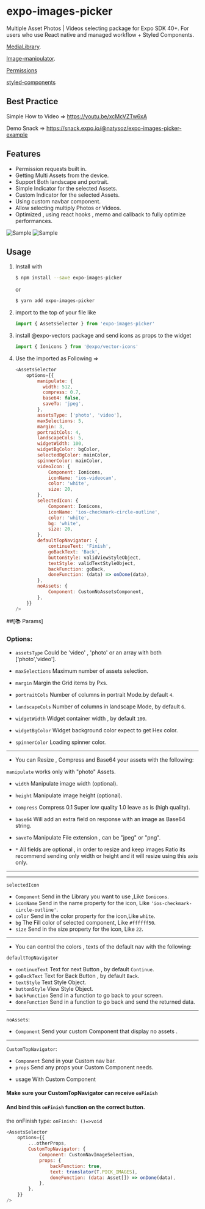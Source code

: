 # expo-images-picker

Multiple Asset Photos | Videos selecting package for Expo SDK 40+.
For users who use React native and managed workflow + Styled Components.

[MediaLibrary](https://docs.expo.io/versions/latest/sdk/media-library).

[Image-manipulator](https://docs.expo.io/versions/v40.0.0/sdk/imagemanipulator/).

[Permissions](https://docs.expo.io/versions/latest/sdk/permissions)

[styled-components](https://github.com/styled-components)

## Best Practice

Simple How to Video => https://youtu.be/xcMcVZTw6xA

Demo Snack => https://snack.expo.io/@natysoz/expo-images-picker-example

## Features

-   Permission requests built in.
-   Getting Multi Assets from the device.
-   Support Both landscape and portrait.
-   Simple Indicator for the selected Assets.
-   Custom Indicator for the selected Assets.
-   Using custom navbar component.
-   Allow selecting multiply Photos or Videos.
-   Optimized , using react hooks , memo and callback to fully optimize performances.

![Sample](https://media3.giphy.com/media/ZFWKKTlEwqSQ6Fpyhb/giphy.gif) ![Sample](https://media0.giphy.com/media/lp7uTaAD6uHRiSp5XR/giphy.gif)

## Usage

1. Install with
    ```bash
    $ npm install --save expo-images-picker
    ```
    or
    ```bash
    $ yarn add expo-images-picker
    ```
2. import to the top of your file like
    ```js
    import { AssetsSelector } from 'expo-images-picker'
    ```
3. install @expo-vectors package and send icons as props to the widget
    ```js
    import { Ionicons } from '@expo/vector-icons'
    ```
4. Use the imported as Following =>
    ```js
    <AssetsSelector
        options={{
            manipulate: {
              width: 512,
              compress: 0.7,
              base64: false,
              saveTo: 'jpeg',
            },
            assetsType: ['photo', 'video'],
            maxSelections: 5,
            margin: 3,
            portraitCols: 4,
            landscapeCols: 5,
            widgetWidth: 100,
            widgetBgColor: bgColor,
            selectedBgColor: mainColor,
            spinnerColor: mainColor,
            videoIcon: {
                Component: Ionicons,
                iconName: 'ios-videocam',
                color: 'white',
                size: 20,
            },
            selectedIcon: {
                Component: Ionicons,
                iconName: 'ios-checkmark-circle-outline',
                color: 'white',
                bg: 'white',
                size: 20,
            },
            defaultTopNavigator: {
                continueText: 'Finish',
                goBackText: 'Back',
                buttonStyle: validViewStyleObject,
                textStyle: validTextStyleObject,
                backFunction: goBack,
                doneFunction: (data) => onDone(data),
            },
            noAssets: {
                Component: CustomNoAssetsComponent,
            },
        }}
    />
    ```

##[📚 Params]

### Options:

-   `assetsType` Could be 'video' , 'photo' or an array with both ['photo','video'].

-   `maxSelections` Maximum number of assets selection.

-   `margin` Margin the Grid items by Pxs.

-   `portraitCols` Number of columns in portrait Mode.by default `4`.

-   `landscapeCols` Number of columns in landscape Mode, by default `6`.

-   `widgetWidth` Widget container width , by default `100`.

-   `widgetBgColor` Widget background color expect to get Hex color.
    
-   `spinnerColor` Loading spinner color.

---

-   You can Resize , Compress and Base64 your assets with the following:

`manipulate` works only with "photo" Assets.

-   `width`  Manipulate image width (optional).
-   `height` Manipulate image height (optional).
-   `compress` Compress 0.1 Super low quality 1.0 leave as is (high quality).
-   `base64` Will add an extra field on response with an image as Base64 string.
-   `saveTo` Manipulate File extension , can be "jpeg" or "png".

-   `*` All fields are optional , in order to resize and keep images Ratio its
    recommend sending only width or height and it will resize using this axis only.
---


---

`selectedIcon`

-   `Component` Send in the Library you want to use ,Like `Ionicons`.
-   `iconName`  Send in the name property for the icon, Like `'ios-checkmark-circle-outline'`.
-   `color`  Send in the color property for the icon,Like `white`.
-   `bg`  The Fill color of selected component, Like `#ffffff50`.
-   `size`  Send in the size property for the icon, Like `22`.

---

-   You can control the colors , texts of the default nav with the following:

`defaultTopNavigator`

-   `continueText` Text for next Button , by default `Continue`.
-   `goBackText` Text for Back Button , by default `Back`.
-   `textStyle` Text Style Object.
-   `buttonStyle` View Style Object.
-   `backFunction`  Send in a function to go back to your screen.
-   `doneFunction`  Send in a function to go back and send the returned data.

---

`noAssets`:

-   `Component` Send your custom Component that display no assets .

---

`CustomTopNavigator`:

-   `Component` Send in your Custom nav bar.
-   `props` Send any props your Custom Component needs.

*   usage With Custom Component

#### Make sure your CustomTopNavigator can receive `onFinish`

#### And bind this `onFinish` function on the correct button.

the onFinish type: `onFinish: ()=>void`

```js
<AssetsSelector
    options={{
        ...otherProps,
        CustomTopNavigator: {
            Component: CustomNavImageSelection,
            props: {
                backFunction: true,
                text: translator(T.PICK_IMAGES),
                doneFunction: (data: Asset[]) => onDone(data),
            },
        },
    }}
/>
```
